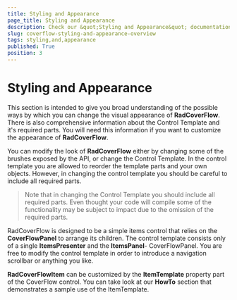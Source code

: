 ```yaml
---
title: Styling and Appearance
page_title: Styling and Appearance
description: Check our &quot;Styling and Appearance&quot; documentation article for the RadCoverflow WPF control.
slug: coverflow-styling-and-appearance-overview
tags: styling,and,appearance
published: True
position: 3
---
```


# Styling and Appearance

This section is intended to give you broad understanding of the possible ways by which you can change the visual appearance of __RadCoverFlow__. There is also comprehensive information about the Control Template and it's required parts. You will need this information if you want to customize the appearance of __RadCoverFlow__. 

You can modify the look of __RadCoverFlow__ either by changing some of the brushes exposed by the API, or change the Control Template. In the control template you are allowed to reorder the template parts and your own objects. However, in changing the control template you should be careful to include all required parts.

>Note that in changing the Control Template you should include all required parts. Even thought your code will compile some of the functionality may be subject to impact due to the omission of the required parts. 

RadCoverFlow is designed to be a simple items control that relies on the __CoverFlowPanel__ to arrange its children. The control template consists only of a single __ItemsPresenter__ and the __ItemsPanel__- CoverFlowPanel. You are free to modify the control template in order to introduce a navigation scrollbar or anything you like.

__RadCoverFlowItem__ can be customized by the __ItemTemplate__ property part of the CoverFlow control. You can take look at our __HowTo__ section that demonstrates a sample use of the ItemTemplate.
